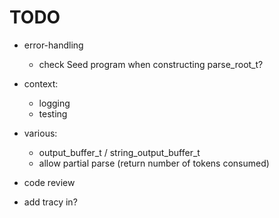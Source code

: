# TODO

* error-handling
    * check Seed program when constructing parse_root_t?

* context:
    * logging
    * testing

* various:
    * output_buffer_t / string_output_buffer_t
    * allow partial parse (return number of tokens consumed)

* code review

* add tracy in?
